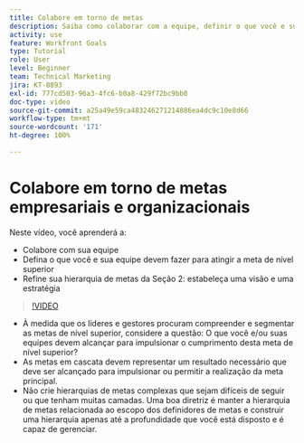 ```yaml
---
title: Colabore em torno de metas
description: Saiba como colaborar com a equipe, definir o que você e sua equipe devem fazer para atingir a meta de nível superior e refinar a hierarquia de metas.
activity: use
feature: Workfront Goals
type: Tutorial
role: User
level: Beginner
team: Technical Marketing
jira: KT-8893
exl-id: 777cd503-96a3-4fc6-b0a8-429f72bc9bb0
doc-type: video
source-git-commit: a25a49e59ca483246271214886ea4dc9c10e8d66
workflow-type: tm+mt
source-wordcount: '171'
ht-degree: 100%

---
```


# Colabore em torno de metas empresariais e organizacionais

Neste vídeo, você aprenderá a:

* Colabore com sua equipe
* Defina o que você e sua equipe devem fazer para atingir a meta de nível superior
* Refine sua hierarquia de metas da Seção 2: estabeleça uma visão e uma estratégia

>[!VIDEO](https://video.tv.adobe.com/v/335187/?quality=12&learn=on)

<!--
Pro-tips graphic
-->

* À medida que os líderes e gestores procuram compreender e segmentar as metas de nível superior, considere a questão: O que você e/ou suas equipes devem alcançar para impulsionar o cumprimento desta meta de nível superior?
* As metas em cascata devem representar um resultado necessário que deve ser alcançado para impulsionar ou permitir a realização da meta principal.
* Não crie hierarquias de metas complexas que sejam difíceis de seguir ou que tenham muitas camadas. Uma boa diretriz é manter a hierarquia de metas relacionada ao escopo dos definidores de metas e construir uma hierarquia apenas até a profundidade que você está disposto e é capaz de gerenciar.
